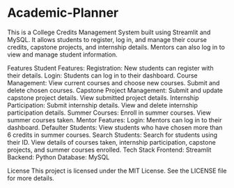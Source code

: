 # Academic-Planner
This is a College Credits Management System built using Streamlit and MySQL. It allows students to register, log in, and manage their course credits, capstone projects, and internship details. Mentors can also log in to view and manage student information.

Features
Student Features:
Registration: New students can register with their details.
Login: Students can log in to their dashboard.
Course Management:
View current courses and choose new courses.
Submit and delete chosen courses.
Capstone Project Management:
Submit and update capstone project details.
View submitted project details.
Internship Participation:
Submit internship details.
View and delete internship participation details.
Summer Courses:
Enroll in summer courses.
View summer courses taken.
Mentor Features:
Login: Mentors can log in to their dashboard.
Defaulter Students: View students who have chosen more than 6 credits in summer courses.
Search Students:
Search for students using their ID.
View details of courses taken, internship participation, capstone projects, and summer courses enrolled.
Tech Stack
Frontend: Streamlit
Backend: Python
Database: MySQL



License
This project is licensed under the MIT License. See the LICENSE file for more details.

